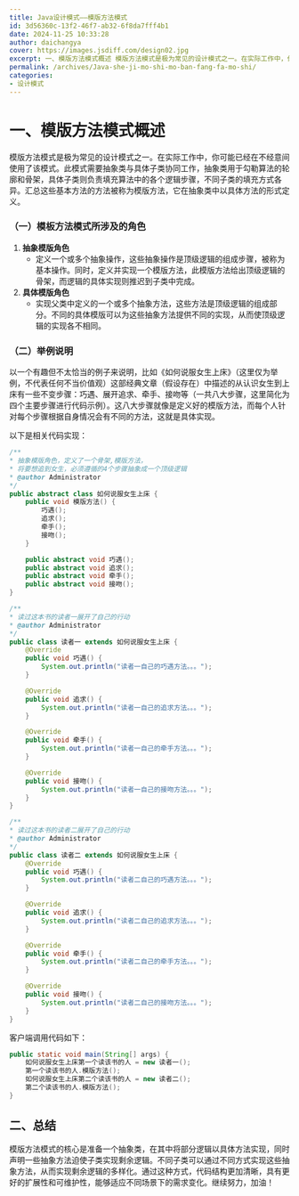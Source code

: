 ```yaml
---
title: Java设计模式——模版方法模式
id: 3d56360c-13f2-46f7-ab32-6f8da7fff4b1
date: 2024-11-25 10:33:28
author: daichangya
cover: https://images.jsdiff.com/design02.jpg
excerpt: 一、模版方法模式概述 模版方法模式是极为常见的设计模式之一。在实际工作中，你可能已经在不经意间使用了该模式。此模式需要抽象类与具体子类协同工作，抽象类用于勾勒算法的轮廓和骨架，具体子类则负责填充算法中的各个逻辑步骤，不同子类的填充方式各异。汇总这些基本方法的方法被称为模版方法，它在抽象类中以具体方法
permalink: /archives/Java-she-ji-mo-shi-mo-ban-fang-fa-mo-shi/
categories:
- 设计模式
---
```


# 一、模版方法模式概述
模版方法模式是极为常见的设计模式之一。在实际工作中，你可能已经在不经意间使用了该模式。此模式需要抽象类与具体子类协同工作，抽象类用于勾勒算法的轮廓和骨架，具体子类则负责填充算法中的各个逻辑步骤，不同子类的填充方式各异。汇总这些基本方法的方法被称为模版方法，它在抽象类中以具体方法的形式定义。

### （一）模板方法模式所涉及的角色
1. **抽象模版角色**
   - 定义一个或多个抽象操作，这些抽象操作是顶级逻辑的组成步骤，被称为基本操作。同时，定义并实现一个模版方法，此模版方法给出顶级逻辑的骨架，而逻辑的具体实现则推迟到子类中完成。
2. **具体模版角色**
   - 实现父类中定义的一个或多个抽象方法，这些方法是顶级逻辑的组成部分。不同的具体模版可以为这些抽象方法提供不同的实现，从而使顶级逻辑的实现各不相同。

### （二）举例说明
以一个有趣但不太恰当的例子来说明，比如《如何说服女生上床》（这里仅为举例，不代表任何不当价值观）这部经典文章（假设存在）中描述的从认识女生到上床有一些不变步骤：巧遇、展开追求、牵手、接吻等（一共八大步骤，这里简化为四个主要步骤进行代码示例）。这八大步骤就像是定义好的模版方法，而每个人针对每个步骤根据自身情况会有不同的方法，这就是具体实现。

以下是相关代码实现：
```java
/**
* 抽象模版角色，定义了一个骨架,模版方法，
* 将要想追到女生，必须遵循的4个步骤抽象成一个顶级逻辑
* @author Administrator
*/
public abstract class 如何说服女生上床 {
    public void 模版方法() {
        巧遇();
        追求();
        牵手();
        接吻();
    }

    public abstract void 巧遇();
    public abstract void 追求();
    public abstract void 牵手();
    public abstract void 接吻();
}

/**
* 读过这本书的读者一展开了自己的行动
* @author Administrator
*/
public class 读者一 extends 如何说服女生上床 {
    @Override
    public void 巧遇() {
        System.out.println("读者一自己的巧遇方法。。。");
    }

    @Override
    public void 追求() {
        System.out.println("读者一自己的追求方法。。。");
    }

    @Override
    public void 牵手() {
        System.out.println("读者一自己的牵手方法。。。");
    }

    @Override
    public void 接吻() {
        System.out.println("读者一自己的接吻方法。。。");
    }
}

/**
* 读过这本书的读者二展开了自己的行动
* @author Administrator
*/
public class 读者二 extends 如何说服女生上床 {
    @Override
    public void 巧遇() {
        System.out.println("读者二自己的巧遇方法。。。");
    }

    @Override
    public void 追求() {
        System.out.println("读者二自己的追求方法。。。");
    }

    @Override
    public void 牵手() {
        System.out.println("读者二自己的牵手方法。。。");
    }

    @Override
    public void 接吻() {
        System.out.println("读者二自己的接吻方法。。。");
    }
}
```
客户端调用代码如下：
```java
public static void main(String[] args) {
    如何说服女生上床第一个读该书的人 = new 读者一();
    第一个读该书的人.模版方法();
    如何说服女生上床第二个读该书的人 = new 读者二();
    第二个读该书的人.模版方法();
}
```

## 二、总结
模版方法模式的核心是准备一个抽象类，在其中将部分逻辑以具体方法实现，同时声明一些抽象方法迫使子类实现剩余逻辑。不同子类可以通过不同方式实现这些抽象方法，从而实现剩余逻辑的多样化。通过这种方式，代码结构更加清晰，具有更好的扩展性和可维护性，能够适应不同场景下的需求变化。继续努力，加油！

